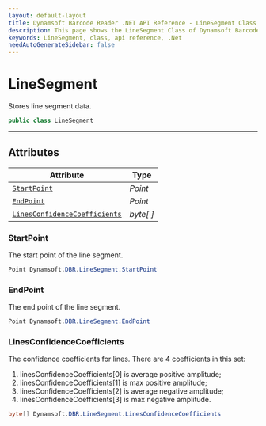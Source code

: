 ```yaml
---
layout: default-layout
title: Dynamsoft Barcode Reader .NET API Reference - LineSegment Class
description: This page shows the LineSegment Class of Dynamsoft Barcode Reader for .NET SDK.
keywords: LineSegment, class, api reference, .Net
needAutoGenerateSidebar: false
---
```


# LineSegment
Stores line segment data.

```csharp
public class LineSegment
```  
  
---
  

## Attributes
  
| Attribute | Type |
|---------- | ---- |
| [`StartPoint`](#startpoint) | *Point* |
| [`EndPoint`](#endpoint) | *Point* |
| [`LinesConfidenceCoefficients`](#linesconfidencecoefficients) | *byte[ ]* |

### StartPoint
The start point of the line segment.   

```csharp
Point Dynamsoft.DBR.LineSegment.StartPoint
```

### EndPoint
The end point of the line segment.

```csharp
Point Dynamsoft.DBR.LineSegment.EndPoint
```

### LinesConfidenceCoefficients
The confidence coefficients for lines. There are 4 coefficients in this set:  
1. linesConfidenceCoefficients\[0\] is average positive amplitude;   
2. linesConfidenceCoefficients\[1\] is max positive amplitude; 
3. linesConfidenceCoefficients\[2\] is average negative amplitude;   
4. linesConfidenceCoefficients\[3\] is max negative amplitude.

```csharp
byte[] Dynamsoft.DBR.LineSegment.LinesConfidenceCoefficients
```
